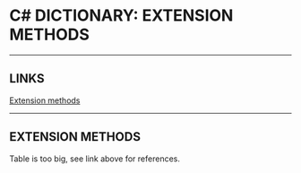 # C# DICTIONARY: EXTENSION METHODS 


---


## LINKS

[Extension methods](https://learn.microsoft.com/en-us/dotnet/api/system.collections.generic.dictionary-2?view=net-7.0)



---



## EXTENSION METHODS

Table is too big, see link above for references.
